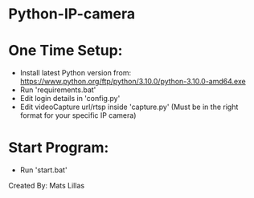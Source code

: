 # Python-IP-camera #


# One Time Setup:
- Install latest Python version from: https://www.python.org/ftp/python/3.10.0/python-3.10.0-amd64.exe
- Run 'requirements.bat'
- Edit login details in 'config.py'
- Edit videoCapture url/rtsp inside 'capture.py' (Must be in the right format for your specific IP camera)

# Start Program:
- Run 'start.bat'



Created By: Mats Lillas